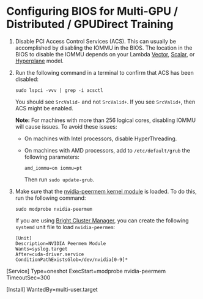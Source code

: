 # Configuring BIOS for Multi-GPU / Distributed / GPUDirect Training

1. Disable PCI Access Control Services (ACS). This can usually be accomplished
   by disabling the IOMMU in the BIOS. The location in the BIOS to disable the
   IOMMU depends on your Lambda
   [Vector](https://lambdalabs.com/gpu-workstations/vector),
   [Scalar](https://lambdalabs.com/products/blade), or
   [Hyperplane](https://lambdalabs.com/deep-learning/servers/hyperplane-a100)
   model.

1. Run the following command in a terminal to confirm that ACS has been
   disabled:

       sudo lspci -vvv | grep -i acsctl

   You should see `SrcValid-` and not `SrcValid+`. If you see `SrcValid+`,
   then ACS might be enabled.

   **Note:** For machines with more than 256 logical cores, disabling IOMMU
   will cause issues. To avoid these issues:

   - On machines with Intel processors, disable HyperThreading.
   - On machines with AMD processors, add to `/etc/default/grub` the following
     parameters:

         amd_iommu=on iommu=pt

     Then run `sudo update-grub`.

1. Make sure that the
   [nvidia-peermem kernel module](http://download.nvidia.com/XFree86/Linux-x86_64/470.42.01/README/nvidia-peermem.html) is loaded. To do  this, run the following command:

       sudo modprobe nvidia-peermem

   If you are using
   [Bright Cluster Manager](https://www.brightcomputing.com/brightclustermanager),
   you can create the following `systemd` unit file to load `nvidia-peermem`:

   ```
   [Unit]
   Description=NVIDIA Peermem Module
   Wants=syslog.target
   After=cuda-driver.service
   ConditionPathExistsGlob=/dev/nvidia[0-9]*

  [Service]
  Type=oneshot
  ExecStart=modprobe nvidia-peermem
  TimeoutSec=300

  [Install]
  WantedBy=multi-user.target
  ```
